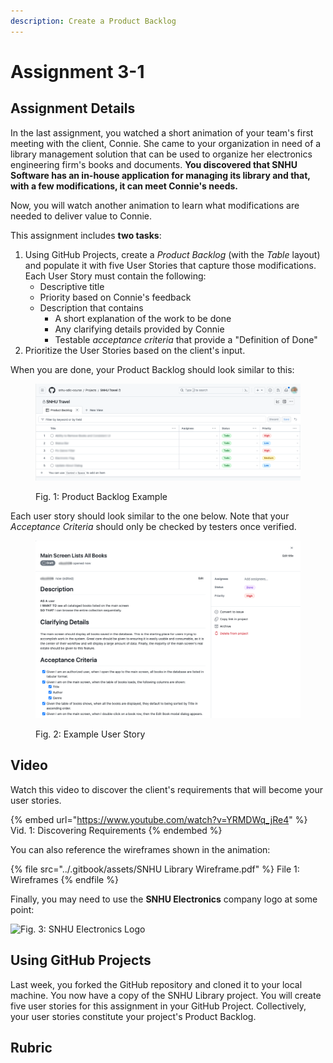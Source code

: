 ```yaml
---
description: Create a Product Backlog
---
```


# Assignment 3-1

## Assignment Details

In the last assignment, you watched a short animation of your team's first meeting with the client, Connie. She came to your organization in need of a library management solution that can be used to organize her electronics engineering firm's books and documents. **You discovered that SNHU Software has an in-house application for managing its library and that, with a few modifications, it can meet Connie's needs.**

Now, you will watch another animation to learn what modifications are needed to deliver value to Connie.&#x20;

This assignment includes **two tasks**:

1. Using GitHub Projects, create a _Product Backlog_ (with the _Table_ layout) and populate it with five User Stories that capture those modifications. Each User Story must contain the following:
   * Descriptive title
   * Priority based on Connie's feedback
   * Description that contains
     * A short explanation of the work to be done
     * Any clarifying details provided by Connie
     * Testable _acceptance criteria_ that provide a "Definition of Done"
2. Prioritize the User Stories based on the client's input.

When you are done, your Product Backlog should look similar to this:

<figure><img src="../.gitbook/assets/image (2).png" alt=""><figcaption><p>Fig. 1: Product Backlog Example</p></figcaption></figure>

Each user story should look similar to the one below. Note that your _Acceptance Criteria_ should only be checked by testers once verified.

<figure><img src="../.gitbook/assets/image (5).png" alt=""><figcaption><p>Fig. 2: Example User Story</p></figcaption></figure>

## Video

Watch this video to discover the client's requirements that will become your user stories.

{% embed url="https://www.youtube.com/watch?v=YRMDWq_jRe4" %}
Vid. 1: Discovering Requirements
{% endembed %}

You can also reference the wireframes shown in the animation:

{% file src="../.gitbook/assets/SNHU Library Wireframe.pdf" %}
File 1: Wireframes
{% endfile %}

Finally, you may need to use the **SNHU Electronics** company logo at some point:

![Fig. 3: SNHU Electronics Logo](../.gitbook/assets/SNHU\_Electronics\_Logo.png)

## Using GitHub Projects

Last week, you forked the GitHub repository and cloned it to your local machine. You now have a copy of the SNHU Library project. You will create five user stories for this assignment in your GitHub Project. Collectively, your user stories constitute your project's Product Backlog.

## Rubric

